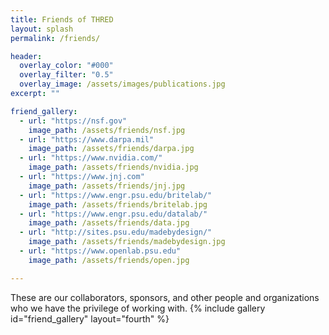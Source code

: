 ```yaml
---
title: Friends of THRED
layout: splash
permalink: /friends/

header:
  overlay_color: "#000"
  overlay_filter: "0.5"
  overlay_image: /assets/images/publications.jpg
excerpt: ""

friend_gallery:
  - url: "https://nsf.gov"
    image_path: /assets/friends/nsf.jpg
  - url: "https://www.darpa.mil"
    image_path: /assets/friends/darpa.jpg
  - url: "https://www.nvidia.com/"
    image_path: /assets/friends/nvidia.jpg
  - url: "https://www.jnj.com"
    image_path: /assets/friends/jnj.jpg
  - url: "https://www.engr.psu.edu/britelab/"
    image_path: /assets/friends/britelab.jpg
  - url: "https://www.engr.psu.edu/datalab/"
    image_path: /assets/friends/data.jpg
  - url: "http://sites.psu.edu/madebydesign/"
    image_path: /assets/friends/madebydesign.jpg
  - url: "https://www.openlab.psu.edu"
    image_path: /assets/friends/open.jpg

---
```

These are our collaborators, sponsors, and other people and organizations who we have the privilege of working with. 
{% include gallery id="friend_gallery" layout="fourth" %}
